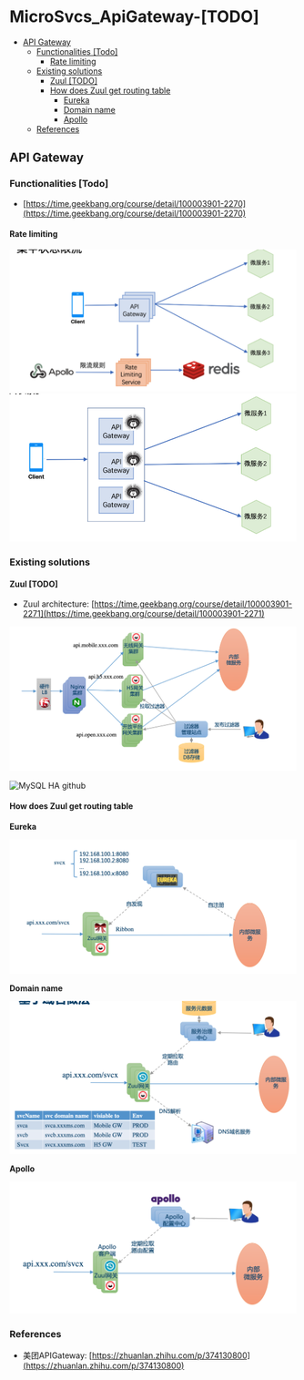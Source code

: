 # MicroSvcs_ApiGateway-\[TODO]

* [API Gateway](microsvcs_apigateway-todo.md#api-gateway)
  * [Functionalities \[Todo\]](microsvcs_apigateway-todo.md#functionalities-todo)
    * [Rate limiting](microsvcs_apigateway-todo.md#rate-limiting)
  * [Existing solutions](microsvcs_apigateway-todo.md#existing-solutions)
    * [Zuul \[TODO\]](microsvcs_apigateway-todo.md#zuul-todo)
    * [How does Zuul get routing table](microsvcs_apigateway-todo.md#how-does-zuul-get-routing-table)
      * [Eureka](microsvcs_apigateway-todo.md#eureka)
      * [Domain name](microsvcs_apigateway-todo.md#domain-name)
      * [Apollo](microsvcs_apigateway-todo.md#apollo)
  * [References](microsvcs_apigateway-todo.md#references)

## API Gateway

### Functionalities \[Todo]

* [https://time.geekbang.org/course/detail/100003901-2270](https://time.geekbang.org/course/detail/100003901-2270)

#### Rate limiting

![](../.gitbook/assets/monitorSystem_HealthCheck_distributedratelimiting_centralized.png) 
![](../.gitbook/assets/monitorSystem_HealthCheck_distributedratelimiting_distributed.png)

### Existing solutions

#### Zuul \[TODO]

* Zuul architecture: [https://time.geekbang.org/course/detail/100003901-2271](https://time.geekbang.org/course/detail/100003901-2271)

![MySQL HA github](../.gitbook/assets/microservices-gateway-deployment.png)

![MySQL HA github](https://github.com/DreamOfTheRedChamber/system-design-interviews/tree/b195bcc302b505e825a1fbccd26956fa29231553/images/microservices-gateway-deployment2.png)

#### How does Zuul get routing table

**Eureka**

![MySQL HA github](../.gitbook/assets/microservices-gateway-eureka.png)

**Domain name**

![MySQL HA github](../.gitbook/assets/microservices-gateway-domainName.png)

**Apollo**

![MySQL HA github](../.gitbook/assets/microservices-gateway-apollo.png)

### References

* 美团APIGateway: [https://zhuanlan.zhihu.com/p/374130800](https://zhuanlan.zhihu.com/p/374130800)
